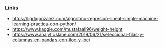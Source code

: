 ### Links
* https://ligdigonzalez.com/algoritmo-regresion-lineal-simple-machine-learning-practica-con-python/
* https://www.kaggle.com/mustafaali96/weight-height
* https://www.analyticslane.com/2019/06/21/seleccionar-filas-y-columnas-en-pandas-con-iloc-y-loc/
